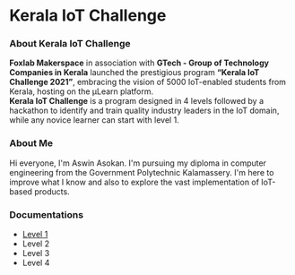 # Kerala IoT Challenge
### About Kerala IoT Challenge

__Foxlab Makerspace__ in association with __GTech - Group of Technology Companies in Kerala__ launched the prestigious program __“Kerala IoT Challenge 2021”__, embracing the vision of 5000 IoT-enabled students from Kerala, hosting on the µLearn platform.   
__Kerala IoT Challenge__ is a program designed in 4 levels followed by a hackathon to identify and train quality industry leaders in the IoT domain, while any novice learner can start with level 1.

### About Me

Hi everyone, I'm Aswin Asokan. I'm pursuing my diploma in computer engineering from the Government Polytechnic Kalamassery. I'm here to improve what I know and also to explore the vast implementation of IoT-based products.

### Documentations
* [Level 1 ](https://aswin-asokan.github.io/Kerala-IoT-Challenge/pages/level1)
* Level 2
* Level 3
* Level 4
